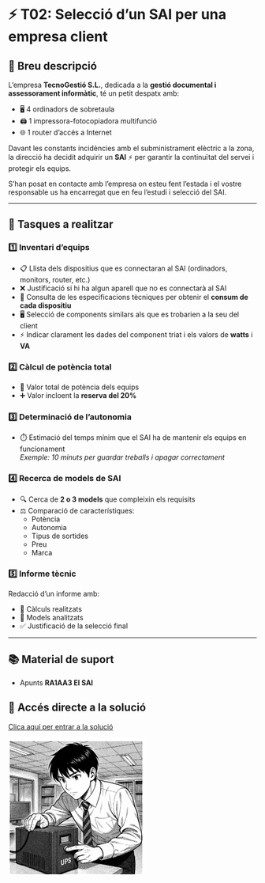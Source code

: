 # ⚡ T02: Selecció d’un SAI per una empresa client

## 📝 Breu descripció
L’empresa **TecnoGestió S.L.**, dedicada a la **gestió documental i assessorament informàtic**, té un petit despatx amb:  
- 🖥️ 4 ordinadors de sobretaula  
- 🖨️ 1 impressora-fotocopiadora multifunció  
- 🌐 1 router d’accés a Internet  

Davant les constants incidències amb el subministrament elèctric a la zona, la direcció ha decidit adquirir un **SAI** ⚡ per garantir la continuïtat del servei i protegir els equips.  

S’han posat en contacte amb l’empresa on esteu fent l’estada i el vostre responsable us ha encarregat que en feu l’estudi i selecció del SAI.

---

## 🎯 Tasques a realitzar

### 1️⃣ Inventari d’equips
- 📋 Llista dels dispositius que es connectaran al SAI (ordinadors, monitors, router, etc.)  
- ❌ Justificació si hi ha algun aparell que no es connectarà al SAI  
- 🔌 Consulta de les especificacions tècniques per obtenir el **consum de cada dispositiu**  
- 🖥️ Selecció de components similars als que es trobarien a la seu del client  
- ⚡ Indicar clarament les dades del component triat i els valors de **watts** i **VA**

### 2️⃣ Càlcul de potència total
- 🔢 Valor total de potència dels equips  
- ➕ Valor incloent la **reserva del 20%**

### 3️⃣ Determinació de l’autonomia
- ⏱️ Estimació del temps mínim que el SAI ha de mantenir els equips en funcionament  
  *Exemple: 10 minuts per guardar treballs i apagar correctament*

### 4️⃣ Recerca de models de SAI
- 🔍 Cerca de **2 o 3 models** que compleixin els requisits  
- ⚖️ Comparació de característiques:  
  - Potència  
  - Autonomia  
  - Tipus de sortides  
  - Preu  
  - Marca

### 5️⃣ Informe tècnic
Redacció d’un informe amb:  
- 🧮 Càlculs realitzats  
- 📑 Models analitzats  
- ✅ Justificació de la selecció final

---

## 📚 Material de suport
- Apunts **RA1AA3 El SAI**

## 🔗 Accés directe a la solució
[Clica aquí per entrar a la solució](./solució.md)


![imatget02](img/imatget02.png)